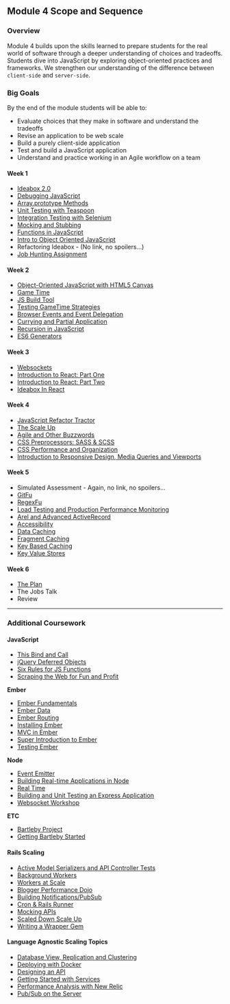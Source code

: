 ## Module 4 Scope and Sequence

### Overview

Module 4 builds upon the skills learned to prepare students for the real world of software through a deeper understanding of choices and tradeoffs. Students dive into JavaScript by exploring object-oriented practices and frameworks. We strengthen our understanding of the difference between `client-side` and `server-side`.

### Big Goals

By the end of the module students will be able to:

* Evaluate choices that they make in software and understand the tradeoffs
* Revise an application to be web scale
* Build a purely client-side application
* Test and build a JavaScript application
* Understand and practice working in an Agile workflow on a team

#### Week 1

* [Ideabox 2.0](https://github.com/turingschool/curriculum/blob/master/source/projects/revenge_of_idea_box.markdown)
* [Debugging JavaScript](https://github.com/turingschool/lesson_plans/blob/master/ruby_04-apis_and_scalability/debugging_javascript.markdown)
* [Array.prototype Methods](https://github.com/turingschool/lesson_plans/blob/master/ruby_04-apis_and_scalability/array_prototype_methods.markdown)
* [Unit Testing with Teaspoon](https://github.com/turingschool/lesson_plans/blob/master/ruby_04-apis_and_scalability/testing_javascript_in_rails.markdown)
* [Integration Testing with Selenium](https://github.com/turingschool/lesson_plans/blob/master/ruby_04-apis_and_scalability/full_stack_integration_testing_with_selenium.markdown)
* [Mocking and Stubbing](https://github.com/turingschool/lesson_plans/blob/master/ruby_04-apis_and_scalability/mocking_and_stubbing.markdown)
* [Functions in JavaScript](https://github.com/mdn/advanced-js-fundamentals-ck/tree/gh-pages/tutorials/02-functions)
* [Intro to Object Oriented JavaScript](https://github.com/turingschool/lesson_plans/blob/master/ruby_04-apis_and_scalability/object_oriented_javascript.markdown)
* Refactoring Ideabox - (No link, no spoilers...)
* [Job Hunting Assignment](https://github.com/turingschool/lesson_plans/blob/master/ruby_04-apis_and_scalability/job-hunting-assignment.markdown)

#### Week 2

* [Object-Oriented JavaScript with HTML5 Canvas](https://github.com/mdn/advanced-js-fundamentals-ck/blob/gh-pages/tutorials/03-object-oriented-javascript/03-canvas-and-object-oriented-javascript.md)
* [Game Time](https://github.com/turingschool/lesson_plans/blob/master/ruby_04-apis_and_scalability/gametime_project.markdown)
* [JS Build Tool](https://github.com/turingschool/lesson_plans/blob/master/ruby_04-apis_and_scalability/javascript-build-tools.markdown)
* [Testing GameTime Strategies]()
* [Browser Events and Event Delegation](https://github.com/mdn/advanced-js-fundamentals-ck/tree/gh-pages/tutorials/04-events)
* [Currying and Partial Application](https://github.com/mdn/advanced-js-fundamentals-ck/blob/gh-pages/tutorials/02-functions/02-currying-and-partial-application.md)
* [Recursion in JavaScript](https://github.com/mdn/advanced-js-fundamentals-ck/blob/gh-pages/tutorials/02-functions/04-recursion.md)
* [ES6 Generators](https://github.com/mdn/advanced-js-fundamentals-ck/blob/gh-pages/tutorials/02-functions/05-generators.md)

#### Week 3

* [Websockets](https://github.com/turingschool/lesson_plans/blob/master/ruby_04-apis_and_scalability/websockets_workshop.markdown)
* [Introduction to React: Part One](https://github.com/turingschool/lesson_plans/blob/master/ruby_04-apis_and_scalability/intro_to_react.markdown)
* [Introduction to React: Part Two](https://github.com/turingschool/lesson_plans/blob/master/ruby_04-apis_and_scalability/intro_to_react_part_2.markdown)
* [Ideabox In React]()

#### Week 4

* [JavaScript Refactor Tractor](https://github.com/turingschool/lesson_plans/blob/master/ruby_04-apis_and_scalability/js_refactor_tractor.md)
* [The Scale Up](https://github.com/turingschool/curriculum/blob/master/source/projects/the_scale_up.markdown)
* [Agile and Other Buzzwords](https://github.com/turingschool/lesson_plans/blob/master/ruby_04-apis_and_scalability/agile_and_other_buzzwords.markdown)
* [CSS Preprocessors: SASS & SCSS]()
* [CSS Performance and Organization]()
* [Introduction to Responsive Design, Media Queries and Viewports]()

#### Week 5

* Simulated Assessment - Again, no link, no spoilers...
* [GitFu]()
* [RegexFu]()
* [Load Testing and Production Performance Monitoring](https://github.com/turingschool/lesson_plans/blob/master/ruby_04-apis_and_scalability/load_testing_and_production_performance_monitoring.markdown)
* [Arel and Advanced ActiveRecord](https://github.com/turingschool/lesson_plans/blob/master/ruby_04-apis_and_scalability/advanced_active_record_queries.markdown)
* [Accessibility]()
* [Data Caching](https://github.com/turingschool/lesson_plans/blob/master/ruby_04-apis_and_scalability/caching_data.markdown)
* [Fragment Caching](https://github.com/turingschool/lesson_plans/blob/master/ruby_04-apis_and_scalability/key_based_caching.markdown)
* [Key Based Caching](key_based_caching.markdown)
* [Key Value Stores](key_value_stores.markdown)

#### Week 6

* [The Plan]()
* The Jobs Talk
* Review

-------

### Additional Coursework

#### JavaScript

* [This Bind and Call](javascript_function_contexts_this_bind_and_call.markdown)
* [jQuery Deferred Objects](jquery_deferreds.markdown)
* [Six Rules for JS Functions](six_rules_for_js_functions.markdown)
* [Scraping the Web for Fun and Profit](https://github.com/turingschool/lesson_plans/blob/master/ruby_04-apis_and_scalability/web_scraping_for_fun_and_profit.markdown)

**Ember**

* [Ember Fundamentals](ember_fundamentals.markdown)
* [Ember Data](ember_data.markdown)
* [Ember Routing](ember_routing.markdown)
* [Installing Ember](installing_ember.markdown)
* [MVC in Ember](mvc_in_ember.markdown)
* [Super Introduction to Ember](super-introduction-to-ember.markdown)
* [Testing Ember](testing_ember.markdown)

**Node**

* [Event Emitter](event_emitter.md)
* [Building Real-time Applications in Node](https://github.com/turingschool/lesson_plans/blob/master/ruby_04-apis_and_scalability/real_time_applications_with_node.markdown)
* [Real Time](https://github.com/turingschool/curriculum/blob/master/source/projects/real_time.markdown)
* [Building and Unit Testing an Express Application](https://github.com/turingschool-examples/pizza-express)
* [Websocket Workshop](https://github.com/turingschool/lesson_plans/blob/master/ruby_04-apis_and_scalability/websockets_workshop.markdown)

**ETC**

* [Bartleby Project](bartleby_project.markdown)
* [Getting Bartleby Started](getting-bartleby-started.md)

#### Rails Scaling

* [Active Model Serializers and API Controller Tests](active_model_serializers_and_api_controller_tests.markdown)
* [Background Workers](background_workers_revisited.markdown)
* [Workers at Scale](workers_at_scale.markdown)
* [Blogger Performance Dojo](blogger_performance_workshop.markdown)
* [Building Notifications/PubSub](building_notifications.markdown)
* [Cron & Rails Runner](cron_and_rails_runner.markdown)
* [Mocking APIs](mocking_apis_v2.markdown)
* [Scaled Down Scale Up](scaled_down_scale_up.markdown)
* [Writing a Wrapper Gem](writing_a_wrapper_gem.markdown)

#### Language Agnostic Scaling Topics

* [Database View, Replication and Clustering](database_views_replication_clustering.markdown)
* [Deploying with Docker](deploying_with_docker.markdown)
* [Designing an API](designing_an_api.markdown)
* [Getting Started with Services](getting_started_with_services.markdown)
* [Performance Analysis with New Relic](performance_analysis_with_newrelic.markdown)
* [Pub/Sub on the Server](https://github.com/turingschool/lesson_plans/blob/master/ruby_04-apis_and_scalability/pubsub_on_the_server.markdown)
